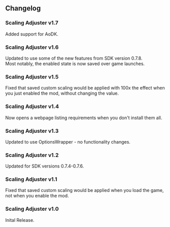 ## Changelog

### Scaling Adjuster v1.7
Added support for AoDK.

### Scaling Adjuster v1.6
Updated to use some of the new features from SDK version 0.7.8.    
Most notably, the enabled state is now saved over game launches.

### Scaling Adjuster v1.5
Fixed that saved custom scaling would be applied with 100x the effect when you just enabled the mod, without changing the value.

### Scaling Adjuster v1.4
Now opens a webpage listing requirements when you don't install them all.

### Scaling Adjuster v1.3
Updated to use OptionsWrapper - no functionality changes.

### Scaling Adjuster v1.2
Updated for SDK versions 0.7.4-0.7.6.

### Scaling Adjuster v1.1
Fixed that saved custom scaling would be applied when you load the game, not when you enable the mod.

### Scaling Adjuster v1.0
Inital Release.
